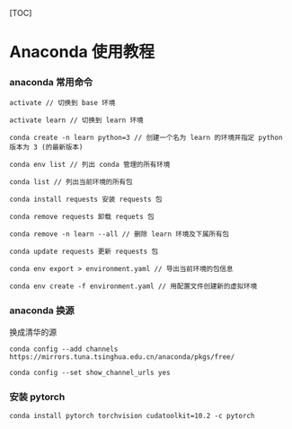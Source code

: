 



[TOC]

# Anaconda 使用教程

### anaconda 常用命令

``````
activate // 切换到 base 环境

activate learn // 切换到 learn 环境

conda create -n learn python=3 // 创建一个名为 learn 的环境并指定 python 版本为 3 (的最新版本)

conda env list // 列出 conda 管理的所有环境

conda list // 列出当前环境的所有包

conda install requests 安装 requests 包

conda remove requests 卸载 requets 包

conda remove -n learn --all // 删除 learn 环境及下属所有包

conda update requests 更新 requests 包

conda env export > environment.yaml // 导出当前环境的包信息

conda env create -f environment.yaml // 用配置文件创建新的虚拟环境
``````

### anaconda 换源

换成清华的源

``````
conda config --add channels https://mirrors.tuna.tsinghua.edu.cn/anaconda/pkgs/free/

conda config --set show_channel_urls yes
``````

### 安装 pytorch

``````
conda install pytorch torchvision cudatoolkit=10.2 -c pytorch
``````

